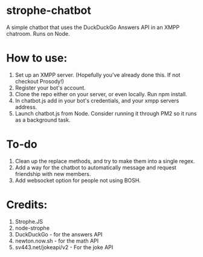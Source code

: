 # strophe-chatbot
A simple chatbot that uses the DuckDuckGo Answers API in an XMPP chatroom. Runs on Node.

# How to use:

 1. Set up an XMPP server. (Hopefully you've already done this. If not checkout Prosody!)
 2. Register your bot's account.
 3. Clone the repo either on your server, or even locally. Run npm install.
 4. In chatbot.js add in your bot's credentials, and your xmpp servers address.
 5. Launch chatbot.js from Node. Consider running it through PM2 so it runs as a background task.
 
# To-do
1. Clean up the replace methods, and try to make them into a single regex.
2. Add a way for the chatbot to automatically message and request friendship with new members.
3. Add websocket option for people not using BOSH.

# Credits:
1. Strophe.JS
2. node-strophe
3. DuckDuckGo - for the answers API
4. newton.now.sh - for the math API
5. sv443.net/jokeapi/v2 - For the joke API
